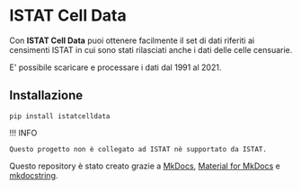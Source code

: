 # ISTAT Cell Data

Con **ISTAT Cell Data** puoi ottenere facilmente il set di dati riferiti ai censimenti ISTAT in cui sono stati 
rilasciati anche i dati delle celle censuarie.

E' possibile scaricare e processare i dati dal 1991 al 2021.

## Installazione

`pip install istatcelldata`

!!! INFO

    Questo progetto non è collegato ad ISTAT nè supportato da ISTAT.

Questo repository è stato creato grazie a [MkDocs](https://www.mkdocs.org/), [Material for MkDocs](https://squidfunk.github.io/mkdocs-material) e [mkdocstring](https://mkdocstrings.github.io/).
